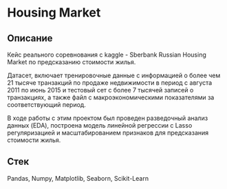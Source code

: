 # Housing Market

## Описание
Кейс реального соревнования с kaggle - Sberbank Russian Housing Market по предсказанию стоимости жилья.

Датасет, включает тренировочные данные с информацией о более чем 21 тысяче транзакций по продаже недвижимости в период с августа 2011 по июнь 2015 и тестовый сет с более 7 тысячей записей о транзакциях, а также файл с макроэкономическими показателями за соответствующий период.

В ходе работы с этим проектом был проведен разведочный анализ данных (EDA), построена модель линейной регрессии с Lasso регуляризацией и масштабированием признаков для предсказания стоимости жилья.

## Стек
Pandas, Numpy, Matplotlib, Seaborn, Scikit-Learn

